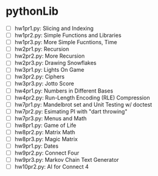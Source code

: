 # pythonLib

- [ ] hw1pr1.py:		Slicing and Indexing
- [ ] hw1pr2.py:		Simple Functions and Libraries
- [ ] hw1pr3.py:		More Simple Fucntions, Time
- [ ] hw2pr1.py:		Recursion
- [ ] hw2pr2.py:		More Recursion
- [ ] hw2pr3.py:		Drawing Snowflakes
- [ ] hw3pr1.py:		Lights On Game
- [ ] hw3pr2.py: 		Ciphers
- [ ] hw3pr3.py: 		Jotto Score
- [ ] hw4pr1.py: 		Numbers in Different Bases
- [ ] hw4pr2.py: 		Run-Length Encoding (RLE) Compression 
- [ ] hw7pr1.py: 		Mandelbrot set and Unit Testing w/ doctest
- [ ] hw7pr2.py: 		Esimating PI with "dart throwing"
- [ ] hw7pr3.py: 		Menus and Math
- [ ] hw8pr1.py: 		Game of Life
- [ ] hw8pr2.py: 		Matrix Math
- [ ] hw8pr3.py: 		Magic Matrix
- [ ] hw9pr1.py: 		Dates
- [ ] hw9pr2.py: 		Connect Four
- [ ] hw9pr3.py: 		Markov Chain Text Generator
- [ ] hw10pr2.py: 	AI for Connect 4
